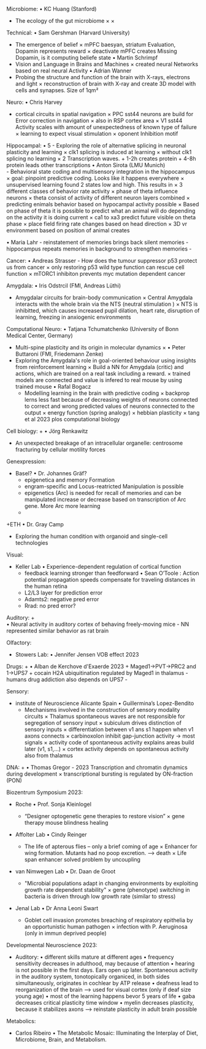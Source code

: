 Microbiome:
• KC Huang (Stanford)
  - The ecology of the gut microbiome
    × 
    × 

Technical:
• Sam Gershman (Harvard University)
  - The emergence of belief
    × mPFC baesyan, striatum Evaluation, Dopamin represents reward
    × deactivate mPFC creates Missing Dopamin, is it computing beliefe state
• Martin Schrimpf 
  - Vision and Language in Brains and Machines
    × created neural Networks based on real neural Activity
• Adrian Wanner 
  - Probing the structure and function of the brain with X-rays, electrons and light
    × reconstruction of brain with X-ray and create 3D model with cells and synapses. Size of 1qm²

Neuro:
• Chris Harvey
  -  cortical circuits in spatial navigation
    ×  PPC sst44 neurons are build for Error correction in navigation
    ×  also in RSP cortex area
    ×  V1 sst44 Activity scales with amount of unexpectedness of known type of failure
    ×  learning to expect visual stimulation 
    ×  oponent Inhibition motif

Hippocampal:
• 5
    - Exploring the role of alternative splicing in neuronal plasticity and learning 
        × clk1 splicing is induced at learning
        × without clk1 splicing no learning
        × 2 Transcription waves.
            + 1-2h creates protein
            + 4-8h protein leads other transcriptions 
• Anton Sirota (LMU Munich)  
    - Behavioral state coding and multisensory integration in the hippocampus 
        × goal: pinpoint predictive coding. Looks like it happens everywhere 
        × unsupervised learning found 2 states low and high. This results in
        × 3 different classes of behavior rate activity
        × phase of theta influence neurons
        × theta consist of activity of different neuron layers combined
        × predicting enimals behavior based on hypocampal activity possible 
        × Based on phase of theta it is possible to predict what an animal will do depending on the activity it is doing current
        × ca1 to xa3 predict future visible on theta phase
        × place field firing rate changes based on head direction
        × 3D vr environment based on position of animal creates 
        
• Maria Lahr
    - reinstatement of memories brings back silent memories 
    - hippocampus repeats memories in background to strengthen memories
    - 

Cancer:
• Andreas Strasser
    - How does the tumour suppressor p53 protect us from cancer 
        × only restoring p53 wild type function can rescue cell function
        × mTORC1 inhibiton prevents myc mutation dependent cancer

Amygdala:
• Iris Odstrcil (FMI, Andreas Lüthi)
  - Amygdalar circuits for brain-body communication
     × Central Amygdala interacts with the whole brain via the NTS (neutral stimulation )
     × NTS is inhibitted, which causes increased pupil dilation, heart rate, disruption of learning, freezing in anxiogenic environments

Computational Neuro:
• Tatjana Tchumatchenko (University of Bonn Medical Center, Germany)     
  - Multi-spine plasticity and its origin in molecular dynamics
  × 
• Peter Buttaroni (FMI, Friedemann Zenke) 
  - Exploring the Amygdala's role in goal-oriented behaviour using insights from reinforcement learning
     × Build a NN for Amygdala (critic) and actions, which are trained on a real task including a reward. 
     × trained models are connected and value is infered to real mouse by using trained mouse
• Rafal Bogacz
    - Modelling learning in the brain with predictive coding
      × backprop lerns less fast because of decreasing weights of neurons connected to correct and wrong predicted values of neurons connected to the output
      × energy function (spring analogy) 
      × hebbian plasticity
      × tang et al 2023 plos computational biology  

Cell biology:
+ 
 • Jörg Renkawitz
   - An unexpected breakage of an intracellular organelle: centrosome fracturing by cellular motility forces 

Genexpression:
+ Basel?
 • Dr. Johannes Gräf?
  - epigenetica and memory Formation
  - engram-specific and Locus-reatricted Manipulation is possible
  - epigenetics (Arc) is needed for recall of memories and can be manipulated increase or decrease based on transcription of Arc gene. More Arc more learning
  - 
  
+ETH
 • Dr. Gray Camp
  - Exploring the human condition with organoid and single-cell technologies

Visual:
+ Keller Lab
 • Experience-dependent regulation of cortical function
    - feedback learning stronger than feedforward
 • Sean O’Toole : Action potential propagation speeds compensate for traveling distances in the human retina 
    - L2/L3 layer for prediction error
    - Adamts2: negative pred error
    - Rrad: no pred error? 

Auditory:
+  
   • Neural activity in auditory cortex of behaving freely-moving mice
       - NN represented similar behavior as rat brain

Olfactory:
- Stowers Lab:
  • Jennifer Jensen VOB effect 2023
  

Drugs:
+
  • Alban de Kerchove d'Exaerde 2023
    + Maged1->PVT->PRC2 and 1->UPS7
    + cocain H2A ubiquitination regulated by Maged1  in thalamus
    - humans drug addiction also depends on UPS7
    - 

Sensory:
+ institute of Neuroscience Alicante Spain
  • Guillermina’s Lopez-Bendito
    - Mechanisms involved in the construction of sensory modality circuits
      × Thalamus spontaneous waves are not responsible for segregation of sensory input
      × subiculum drives distinction of sensory inputs
      × differentiation between v1 ans s1 happen when v1 axons connects 
      × carbinoxolon inhibit gap-junction activity -> most signals 
      × activity code of spontaneous activity explains areas build later (v1, s1,...) 
      × cortex activity depends on spontaneous activity also from thalamus
      
      
DNA:
+
  • Thomas Gregor
    - 2023 Transcription and chromatin dynamics during development
      × transcriptional bursting is regulated by ON-fraction (PON)

Biozentrum Symposium 2023:
+ Roche 
 • Prof. Sonja Kleinlogel
  - “Designer optogenetic gene therapies to restore vision”
   × gene therapy mouse blindness healing
   
+ Affolter Lab 
 • Cindy Reinger
  - The life of apterous flies – only a brief coming of age
   × Enhancer for wing formation. Mutants had no poop excretion. --> death
   × Life span enhancer solved problem by uncoupling
 
+ van Nimwegen Lab 
 • Dr. Daan de Groot
  - "Microbial populations adapt in changing environments by exploiting growth rate
dependent stability"
   × gene (phenotype) switching in bacteria is driven through low growth rate (similar to stress)
  
+ Jenal Lab 
 • Dr Anna Leoni Swart
  - Goblet cell invasion promotes breaching of respiratory epithelia by an opportunistic
human pathogen
   × infection with P. Aeruginosa (only in immun deprived people)
  
Developmental Neuroscience 2023:
+ Auditory:
    • different skills mature at different ages
    • frequency sensitivity decreases in adulthood, may because of attention
    • hearing is not possible in the first days. Ears open up later. Spontaneous activity in the auditory system, tonotopically organiced, in both sides simultaneously, originates in cochlear by ATP release
    • deafness lead to reorganization of the brain --> used for visual cortex (only if deaf size young age)
    • most of the learning happens bevor 5 years of life
    • gaba decreases critical plasticity time window
    • myelin decreases plasticity, because it stabilizes axons --> reinstate plasticity in adult brain possible

Metabolics:
+ Carlos Ribeiro
  • The Metabolic Mosaic: Illuminating the Interplay of Diet, Microbiome, Brain, and Metabolism.